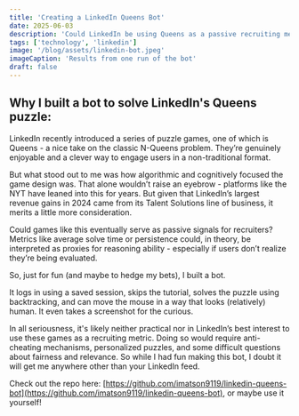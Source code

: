 ```yaml
---
title: 'Creating a LinkedIn Queens Bot'
date: 2025-06-03
description: 'Could LinkedIn be using Queens as a passive recruiting metric? Better to be safe than sorry I suppose...'
tags: ['technology', 'linkedin']
image: '/blog/assets/linkedin-bot.jpeg'
imageCaption: 'Results from one run of the bot'
draft: false
---
```


## Why I built a bot to solve LinkedIn's Queens puzzle:

LinkedIn recently introduced a series of puzzle games, one of which is Queens - a nice take on the classic N-Queens problem. They’re genuinely enjoyable and a clever way to engage users in a non-traditional format.

But what stood out to me was how algorithmic and cognitively focused the game design was. That alone wouldn’t raise an eyebrow - platforms like the NYT have leaned into this for years. But given that LinkedIn’s largest revenue gains in 2024 came from its Talent Solutions line of business, it merits a little more consideration.

Could games like this eventually serve as passive signals for recruiters? Metrics like average solve time or persistence could, in theory, be interpreted as proxies for reasoning ability - especially if users don’t realize they’re being evaluated.

So, just for fun (and maybe to hedge my bets), I built a bot.

It logs in using a saved session, skips the tutorial, solves the puzzle using backtracking, and can move the mouse in a way that looks (relatively) human. It even takes a screenshot for the curious.

In all seriousness, it's likely neither practical nor in LinkedIn’s best interest to use these games as a recruiting metric. Doing so would require anti-cheating mechanisms, personalized puzzles, and some difficult questions about fairness and relevance. So while I had fun making this bot, I doubt it will get me anywhere other than your LinkedIn feed.

Check out the repo here: [https://github.com/imatson9119/linkedin-queens-bot](https://github.com/imatson9119/linkedin-queens-bot), or maybe use it yourself!
